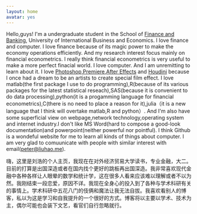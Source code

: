 ```yaml
---
layout: home
avatar: yes
---
```



Hello,guys! I'm a undergraduate student in the School of [Finance and Banking](http://sbf.uibe.edu.cn), University of International Business and Economics. I love finance and computer. I love finance because of its magic power to make the economy operations efficiently. And my research interest focus mainly on financial econometrics. I really think financial econometrics is very useful to make a more perfect finacial world. I love computer. And I am unremitting to learn about it. I love [Photoshop,Premiere,After Effects](http://www.adobe.com) and [Houdini](http://www.sidefx.com) because I once had a dream to be an artists to create special film effect. I love matlab(the first package I use to do programming),R(because of its various packages for the  latest statistical reseach),SAS(because  it is convenient to do data processing),python(it is a progamming language for financial econometrics),C(there is no need to place a reason for it),julia（it is a new language that I think will overtake matlab,R and python）. And I'm also have some superficial view on webpage,network technology,operating system and internet industry.I don't like MS Word(hard to compose a good-look documentation)and powerpoint(neither powerful nor pointful). I think Github is a wondeful website for me to learn all kinds of things about computer. I am very glad to comuunicate with people with similar interest with email(peter@liuhao.me).


嗨，这里是刘浩的个人主页，我现在在对外经济贸易大学读书，专业金融，大二。目前的打算是出国深造或者在国内找个更好的跳板再出国深造。我非常喜欢现代金融中各种各样让人眼晕的数学和统计学，这在很多人看来应该难以理解或者不以为然。我刚结束一段恋爱，原因不详。我现在全身心的投入到了各种与学术科研有关的事情上。学术科研中五花八门的伎俩和魔法让我无法自拔。我喜欢看别人的博客，私以为这是学习和自我提升的一个很好的方式。博客将以主要以学术、技术为主，偶尔可能也会装下文艺，看官们自行忽略就行。

